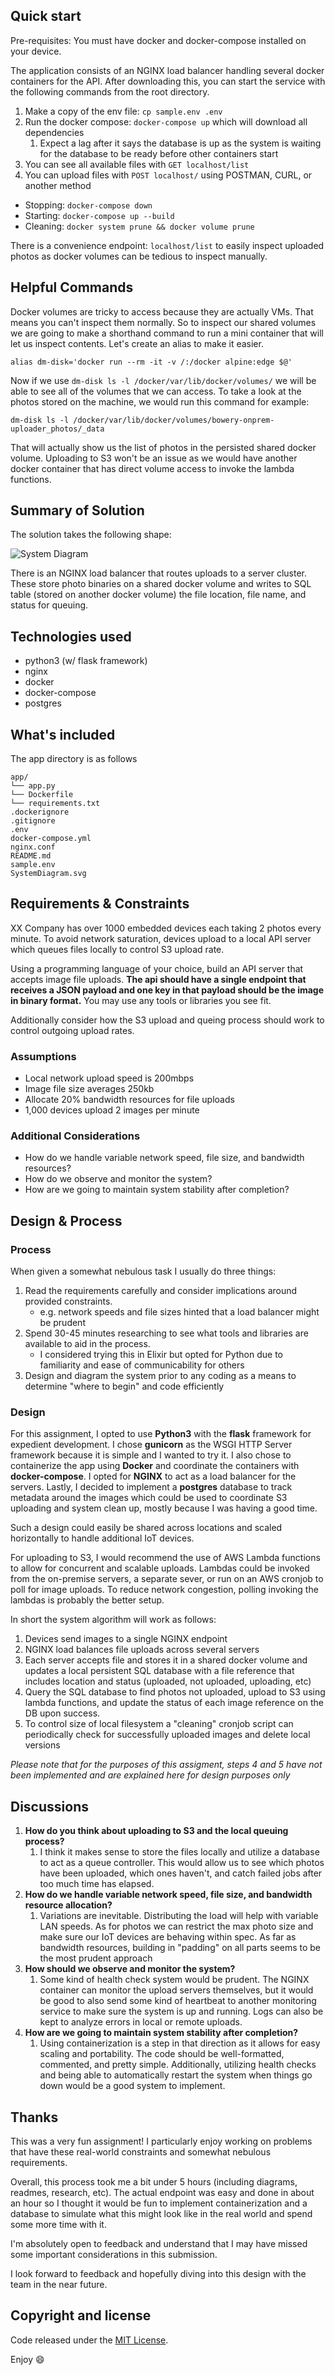 
## Quick start

Pre-requisites: You must have docker and docker-compose installed on your device. 

The application consists of an NGINX load balancer handling several docker containers for the API. After downloading this, you can start the service with the following commands from the root directory.

1. Make a copy of the env file: `cp sample.env .env`
2. Run the docker compose: `docker-compose up` which will download all dependencies
   1. Expect a lag after it says the database is up as the system is waiting for the database to be ready before other containers start
3. You can see all available files with `GET localhost/list` 
4. You can upload files with `POST localhost/` using POSTMAN, CURL, or another method 

- Stopping: `docker-compose down`
- Starting: `docker-compose up --build`
- Cleaning: `docker system prune && docker volume prune`

There is a convenience endpoint: `localhost/list` to easily inspect uploaded photos as docker volumes can be tedious to inspect manually.

## Helpful Commands

Docker volumes are tricky to access because they are actually VMs. That means you can't inspect them normally. So to inspect our shared volumes we are going to make a shorthand command to run a mini container that will let us inspect contents. Let's create an alias to make it easier.

`alias dm-disk='docker run --rm -it -v /:/docker alpine:edge $@'`

Now if we use `dm-disk ls -l /docker/var/lib/docker/volumes/` we will be able to see all of the volumes that we can access. To take a look at the photos stored on the machine, we would run this command for example:

`dm-disk ls -l /docker/var/lib/docker/volumes/bowery-onprem-uploader_photos/_data`

That will actually show us the list of photos in the persisted shared docker volume. Uploading to S3 won't be an issue as we would have another docker container that has direct volume access to invoke the lambda functions.

## Summary of Solution

The solution takes the following shape:

![System Diagram](SystemDiagram.svg)

There is an NGINX load balancer that routes uploads to a server cluster. 
These store photo binaries on a shared docker volume and writes to SQL table (stored on another docker volume) the file location, file name, and status for queuing.

## Technologies used

- python3 (w/ flask framework)
- nginx
- docker
- docker-compose
- postgres

## What's included

The app directory is as follows

```text
app/
└── app.py
└── Dockerfile
└── requirements.txt
.dockerignore
.gitignore
.env
docker-compose.yml
nginx.conf
README.md
sample.env
SystemDiagram.svg
```

## Requirements & Constraints

XX Company has over 1000 embedded devices each taking 2 photos every minute. To avoid network saturation, devices upload to a local API server which queues files locally to control S3 upload rate.

Using a programming language of your choice, build an API server that accepts image file uploads. **The api should have a single endpoint that receives a JSON payload and one key in that payload should be the image in binary format.** You may use any tools or libraries you see fit.

Additionally consider how the S3 upload and queing process should work to control outgoing upload rates. 

### Assumptions

- Local network upload speed is 200mbps
- Image file size averages 250kb
- Allocate 20% bandwidth resources for file uploads
- 1,000 devices upload 2 images per minute 

### Additional Considerations

- How do we handle variable network speed, file size, and bandwidth resources?
- How do we observe and monitor the system?
- How are we going to maintain system stability after completion?

## Design & Process

### Process

When given a somewhat nebulous task I usually do three things:

1. Read the requirements carefully and consider implications around provided constraints.
   - e.g. network speeds and file sizes hinted that a load balancer might be prudent
2. Spend 30-45 minutes researching to see what tools and libraries are available to aid in the process.
   - I considered trying this in Elixir but opted for Python due to familiarity and ease of communicability for others
3. Design and diagram the system prior to any coding as a means to determine "where to begin" and code efficiently

### Design

For this assignment, I opted to use **Python3** with the **flask** framework for expedient development. I chose **gunicorn** as the WSGI HTTP Server framework because it is simple and I wanted to try it. I also chose to containerize the app using **Docker** and coordinate the containers with **docker-compose**. I opted for **NGINX** to act as a load balancer for the servers. Lastly, I decided to implement a **postgres** database to track metadata around the images which could be used to coordinate S3 uploading and system clean up, mostly because I was having a good time.

Such a design could easily be shared across locations and scaled horizontally to handle additional IoT devices.

For uploading to S3, I would recommend the use of AWS Lambda functions to allow for concurrent and scalable uploads. Lambdas could be invoked from the on-premise servers, a separate sever, or run on an AWS cronjob to poll for image uploads. To reduce network congestion, polling invoking the lambdas is probably the better setup.

In short the system algorithm will work as follows:

1. Devices send images to a single NGINX endpoint
2. NGINX load balances file uploads across several servers
3. Each server accepts file and stores it in a shared docker volume and updates a local persistent SQL database with a file reference that includes location and status (uploaded, not uploaded, uploading, etc)
4. Query the SQL database to find photos not uploaded, upload to S3 using lambda functions, and update the status of each image reference on the DB upon success.
5. To control size of local filesystem a "cleaning" cronjob script can periodically check for successfully uploaded images and delete local versions

<!-- markdownlint-disable MD036-->
*Please note that for the purposes of this assigment, steps 4 and 5 have not been implemented and are explained here for design purposes only*
<!-- markdownlint-enable MD036-->

## Discussions

1. **How do you think about uploading to S3 and the local queuing process?**
   1. I think it makes sense to store the files locally and utilize a database to act as a queue controller. This would allow us to see which photos have been uploaded, which ones haven't, and catch failed jobs after too much time has elapsed.
2. **How do we handle variable network speed, file size, and bandwidth resource allocation?**
   1. Variations are inevitable. Distributing the load will help with variable LAN speeds. As for photos we can restrict the max photo size and make sure our IoT devices are behaving within spec. As far as bandwidth resources, building in "padding" on all parts seems to be the most prudent approach
3. **How should we observe and monitor the system?**
   1. Some kind of health check system would be prudent. The NGINX container can monitor the upload servers themselves, but it would be good to also send some kind of heartbeat to another monitoring service to make sure the system is up and running. Logs can also be kept to analyze errors in local or remote uploads.
4. **How are we going to maintain system stability after completion?**
   1. Using containerization is a step in that direction as it allows for easy scaling and portability. The code should be well-formatted, commented, and pretty simple. Additionally, utilizing health checks and being able to automatically restart the system when things go down would be a good system to implement.

## Thanks

This was a very fun assignment! I particularly enjoy working on problems that have these real-world constraints and somewhat nebulous requirements.

Overall, this process took me a bit under 5 hours (including diagrams, readmes, research, etc). The actual endpoint was easy and done in about an hour so I thought it would be fun to implement containerization and a database to simulate what this might look like in the real world and spend some more time with it.

I'm absolutely open to feedback and understand that I may have missed some important considerations in this submission.

I look forward to feedback and hopefully diving into this design with the team in the near future.

## Copyright and license

Code released under the [MIT License](https://reponame/blob/master/LICENSEhttps://opensource.org/licenses/MIT).

Enjoy :smile:
